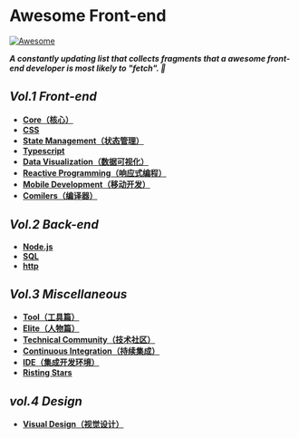 # Awesome Front-end

[![Awesome](https://cdn.rawgit.com/sindresorhus/awesome/d7305f38d29fed78fa85652e3a63e154dd8e8829/media/badge.svg)](https://github.com/ulivz/awesome-front-end)

_**A constantly updating list that collects fragments that a awesome front-end developer is most likely to "fetch". 🍻**_

## _Vol.1 Front-end_

- [**Core（核心）**](src/core.md)
- [**CSS**](src/css.md)
- [**State Management（状态管理）**](src/state-management.md)
- [**Typescript**](src/typescript.md)
- [**Data Visualization（数据可视化）**](src/data-visualization.md)
- [**Reactive Programming（响应式编程）**](src/reactive-programming.md)
- [**Mobile Development（移动开发）**](src/mobile.md)
- [**Comilers（编译器）**](src/compilers.md)

## _Vol.2 Back-end_

- [**Node.js**](src/nodejs.md)
- [**SQL**](src/sql.md)
- [**http**](src/http.md)

## _Vol.3 Miscellaneous_

- [**Tool（工具篇）**](src/tool.md)
- [**Elite（人物篇）**](src/elite.md)
- [**Technical Community（技术社区）**](src/community.md)
- [**Continuous Integration（持续集成）**](src/ci.md)
- [**IDE（集成开发环境）**](src/ide.md)
- [**Risting Stars**](src/ristingstars.md)

## _vol.4 Design_

- [**Visual Design（视觉设计）**](src/design.md)
